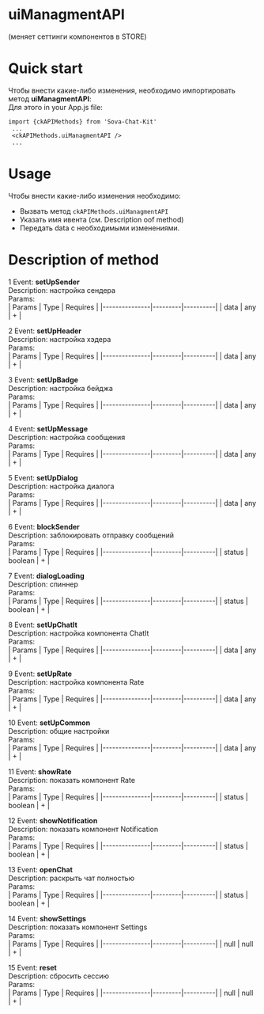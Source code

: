 # uiManagmentAPI
(меняет сеттинги компонентов в STORE)

# Quick start
Чтобы внести какие-либо изменения, необходимо импортировать метод **uiManagmentAPI**:  
Для этого in your App.js file:
```
import {ckAPIMethods} from 'Sova-Chat-Kit'
 ...
 <ckAPIMethods.uiManagmentAPI />
 ...
 ```
 
 # Usage
 Чтобы внести какие-либо изменения необходимо:  
* Вызвать метод `ckAPIMethods.uiManagmentAPI` 
* Указать имя ивента (cм. Description oof method)  
* Передать data с необходимыми изменениями.  

# Description of method
1 Event: **setUpSender**   
Description: настройка сендера   
Params:  
| Params        | Type    | Requires |
|---------------|---------|----------|
| data          | any     | +        |

2 Event: **setUpHeader**   
Description: настройка хэдера   
Params:  
| Params        | Type    | Requires |
|---------------|---------|----------|
| data          | any     | +        |

3 Event: **setUpBadge**   
Description: настройка бейджа   
Params:  
| Params        | Type    | Requires |
|---------------|---------|----------|
| data          | any     | +        |

4 Event: **setUpMessage**   
Description: настройка сообщения   
Params:  
| Params        | Type    | Requires |
|---------------|---------|----------|
| data          | any     | +        |

5 Event: **setUpDialog**   
Description: настройка диалога   
Params:  
| Params        | Type    | Requires |
|---------------|---------|----------|
| data          | any     | +        |

6 Event: **blockSender**   
Description: заблокировать отправку сообщений   
Params:   
| Params        | Type    | Requires |
|---------------|---------|----------|
| status        | boolean | +        |

7 Event: **dialogLoading**   
Description: спиннер   
Params:   
| Params        | Type    | Requires |
|---------------|---------|----------|
| status        | boolean | +        |

8 Event: **setUpChatIt**   
Description: настройка компонента ChatIt	  
Params:  
| Params        | Type    | Requires |
|---------------|---------|----------|
| data          | any     | +        |

9 Event: **setUpRate**   
Description: настройка компонента Rate   
Params:  
| Params        | Type    | Requires |
|---------------|---------|----------|
| data          | any     | +        |

10 Event: **setUpCommon**   
Description: общие настройки   
Params:  
| Params        | Type    | Requires |
|---------------|---------|----------|
| data          | any     | +        |

11 Event: **showRate**   
Description: показать компонент Rate   
Params:  
| Params        | Type    | Requires |
|---------------|---------|----------|
| status        | boolean | +        |

12 Event: **showNotification**   
Description: показать компонент Notification   
Params:  
| Params        | Type    | Requires |
|---------------|---------|----------|
| status        | boolean | +        |

13 Event: **openChat**   
Description: раскрыть чат полностью   
Params:  
| Params        | Type    | Requires |
|---------------|---------|----------|
| status        | boolean | +        |

14 Event: **showSettings**   
Description: показать компонент Settings   
Params:  
| Params        | Type    | Requires |
|---------------|---------|----------|
| null          | null    | +        |

15 Event: **reset**   
Description: сбросить сессию   
Params:  
| Params        | Type    | Requires |
|---------------|---------|----------|
| null          | null    | +        |

